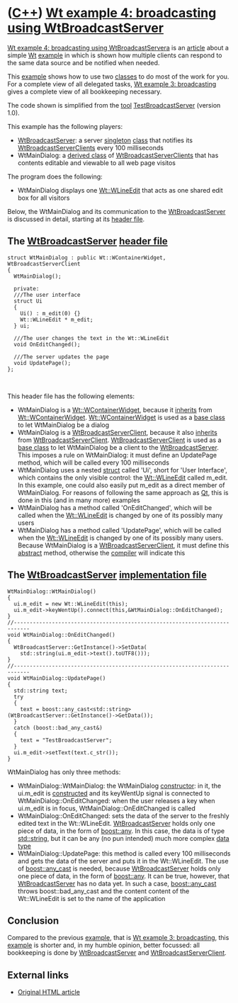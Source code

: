 # ([C++](Cpp.htm)) [Wt example 4: broadcasting using WtBroadcastServer](CppWtExample4.htm)

[Wt example 4: broadcasting using WtBroadcastServera](CppWtExample4.htm)
is an [article](CppArticle.htm) about a simple [Wt](CppWt.htm)
[example](CppWtExample.htm) in which is shown how multiple clients can
respond to the same data source and be notified when needed.

This [example](CppWtExample.htm) shows how to use two
[classes](CppClass.htm) to do most of the work for you. For a complete
view of all delegated tasks, [Wt example 3:
broadcasting](CppWtExample3.htm) gives a complete view of all
bookkeeping necessary.

The code shown is simplified from the [tool](Tools.htm)
[TestBroadcastServer](ToolTestBroadcastServer.htm) (version 1.0).

This example has the following players:

-   [WtBroadcastServer](CppWtBroadcastServer.htm): a server
    [singleton](CppSingleton.htm) [class](CppClass.htm) that notifies
    its [WtBroadcastServerClients](CppWtBroadcastServerClient.htm) every
    100 milliseconds
-   WtMainDialog: a [derived class](CppDerivedClass.htm) of
    [WtBroadcastServerClients](CppWtBroadcastServerClient.htm) that has
    contents editable and viewable to all web page visitos

The program does the following:

-   WtMainDialog displays one [Wt::WLineEdit](CppWLineEdit.htm) that
    acts as one shared edit box for all visitors

Below, the WtMainDialog and its communication to the
[WtBroadcastServer](CppWtBroadcastServer.htm) is discussed in detail,
starting at its [header file](CppHeaderFile.htm).

## The [WtBroadcastServer](CppWtBroadcastServer.htm) [header file](CppHeaderFile.htm)

```
struct WtMainDialog : public Wt::WContainerWidget, WtBroadcastServerClient
{
  WtMainDialog();

  private:
  ///The user interface
  struct Ui
  {
    Ui() : m_edit(0) {}
    Wt::WLineEdit * m_edit;
  } ui;

  ///The user changes the text in the Wt::WLineEdit
  void OnEditChanged();

  ///The server updates the page
  void UpdatePage();
};
```
 

This header file has the following elements:

-   WtMainDialog is a [Wt::WContainerWidget](CppWContainerWidget.htm),
    because it [inherits](CppInheritance.htm) from
    [Wt::WContainerWidget](CppWContainerWidget.htm).
    [Wt::WContainerWidget](CppWContainerWidget.htm) is used as a [base
    class](CppBaseClass.htm) to let WtMainDialog be a dialog
-   WtMainDialog is a
    [WtBroadcastServerClient](CppWtBroadcastServerClient.htm), because
    it also [inherits](CppInheritance.htm) from
    [WtBroadcastServerClient](CppWtBroadcastServerClient.htm).
    [WtBroadcastServerClient](CppWtBroadcastServerClient.htm) is used as
    a [base class](CppBaseClass.htm) to let WtMainDialog be a client to
    the [WtBroadcastServer](CppWtBroadcastServer.htm). This imposes a
    rule on WtMainDialog: it must define an UpdatePage method, which
    will be called every 100 milliseconds
-   WtMainDialog uses a nested [struct](CppStruct.htm) called 'Ui',
    short for 'User Interface', which contains the only visible control:
    the [Wt::WLineEdit](CppWLineEdit.htm) called m\_edit. In this
    example, one could also easily put m\_edit as a direct member
    of WtMainDialog. For reasons of following the same approach as
    [Qt](CppQt.htm), this is done in this (and in many more) examples
-   WtMainDialog has a method called 'OnEditChanged', which will be
    called when the [Wt::WLineEdit](CppWLineEdit.htm) is changed by one
    of its possibly many users
-   WtMainDialog has a method called 'UpdatePage', which will be called
    when the [Wt::WLineEdit](CppWLineEdit.htm) is changed by one of its
    possibly many users. Because WtMainDialog is a
    [WtBroadcastServerClient](CppWtBroadcastServerClient.htm), it must
    define this [abstract](CppAbstract.htm) method, otherwise the
    [compiler](CppCompiler.htm) will indicate this

## The [WtBroadcastServer](CppWtBroadcastServer.htm) [implementation file](CppImplementationFile.htm)

```
WtMainDialog::WtMainDialog()
{
  ui.m_edit = new Wt::WLineEdit(this);
  ui.m_edit->keyWentUp().connect(this,&WtMainDialog::OnEditChanged);
}
//---------------------------------------------------------------------------
void WtMainDialog::OnEditChanged()
{
  WtBroadcastServer::GetInstance()->SetData(
    std::string(ui.m_edit->text().toUTF8()));
}
//---------------------------------------------------------------------------
void WtMainDialog::UpdatePage()
{
  std::string text;
  try
  {
    text = boost::any_cast<std::string>(WtBroadcastServer::GetInstance()->GetData());
  }
  catch (boost::bad_any_cast&)
  {
    text = "TestBroadcastServer";
  }
  ui.m_edit->setText(text.c_str());
}
```

WtMainDialog has only three methods:

-   WtMainDialog::WtMainDialog: the WtMainDialog
    [constructor](CppConstructor.htm): in it, the ui.m\_edit is
    [constructed](CppConstructor.htm) and its keyWentUp signal is
    connected to WtMainDialog::OnEditChanged: when the user releases a
    key when ui.m\_edit is in focus, WtMainDialog::OnEditChanged is
    called
-   WtMainDialog::OnEditChanged: sets the data of the server to the
    freshly edited text in the Wt::WLineEdit.
    [WtBroadcastServer](CppWtBroadcastServer.htm) holds only one piece
    of data, in the form of [boost::any](CppAny.htm). In this case, the
    data is of type [std::string](CppString.htm), but it can be any (no
    pun intended) much more complex [data type](CppDataType.htm)
-   WtMainDialog::UpdatePage: this method is called every 100
    milliseconds and gets the data of the server and puts it in the
    Wt::WLineEdit. The use of [boost::any\_cast](CppAny_cast.htm) is
    needed, because [WtBroadcastServer](CppWtBroadcastServer.htm) holds
    only one piece of data, in the form of [boost::any](CppAny.htm). It
    can be true, however, that
    [WtBroadcastServer](CppWtBroadcastServer.htm) has no data yet. In
    such a case, [boost::any\_cast](CppAny_cast.htm) throws
    boost::bad\_any\_cast and the content content of the Wt::WLineEdit
    is set to the name of the application

## Conclusion

Compared to the previous [example](CppWtExample.htm), that is [Wt
example 3: broadcasting](CppWtExample3.htm), this
[example](CppWtExample.htm) is shorter and, in my humble opinion, better
focussed: all bookkeeping is done by
[WtBroadcastServer](CppWtBroadcastServer.htm) and
[WtBroadcastServerClient](CppWtBroadcastServerClient.htm).

## External links

 * [Original HTML article](http://richelbilderbeek.nl/CppWtExample4.htm)